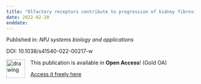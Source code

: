 ```yaml
---
title: "Olfactory receptors contribute to progression of kidney fibrosis."
date: 2022-02-20
enddate:
---
```


Published in: *NPJ systems biology and applications*

DOI: 10.1038/s41540-022-00217-w

<img src="https://upload.wikimedia.org/wikipedia/commons/thumb/7/77/Open_Access_logo_PLoS_transparent.svg/800px-Open_Access_logo_PLoS_transparent.svg.png" alt="drawing" width="50" align="left"/> &nbsp;&nbsp;&nbsp;This publication is available in **Open Access**! (Gold OA)

&nbsp;&nbsp;&nbsp;[Access it freely here](https://www.nature.com/articles/s41540-022-00217-w.pdf
)

